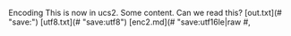   E n c o d i n g 
 
 T h i s   i s   n o w   i n   u c s 2 . 
 
         S o m e   c o n t e n t .   C a n   w e   r e a d   t h i s ? 
 
 [ o u t . t x t ] ( #   " s a v e : " ) 
 [ u t f 8 . t x t ] ( #   " s a v e : u t f 8 " ) 
 
 [ e n c 2 . m d ] ( #   " s a v e : u t f 1 6 l e | r a w   # , 
 